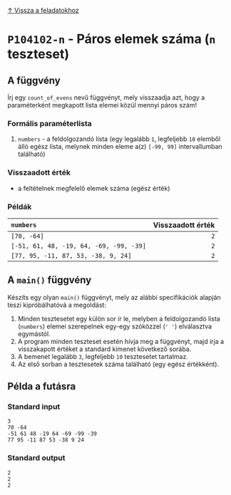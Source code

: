 
[↑ Vissza a feladatokhoz](./README.md)

# `P104102-n` - Páros elemek száma (`n` teszteset)

## A függvény

Írj egy `count_of_evens` nevű függvényt, mely visszaadja azt, hogy a paraméterként megkapott lista elemei közül mennyi páros szám!

### Formális paraméterlista

1. `numbers` - a feldolgozandó lista (egy legalább `1`, legfeljebb `10` elemből álló egész lista, melynek minden eleme a(z) `[-99, 99]` intervallumban található)

### Visszaadott érték

* a feltételnek megfelelő elemek száma (egész érték)

### Példák

| `numbers` | Visszaadott érték | 
| :--- | --: | 
| `[70, -64]` | `2` | 
| `[-51, 61, 48, -19, 64, -69, -99, -39]` | `2` | 
| `[77, 95, -11, 87, 53, -38, 9, 24]` | `2` | 

## A `main()` függvény

Készíts egy olyan `main()` függvényt, mely az alábbi specifikációk alapján teszi kipróbálhatóvá a megoldást:

1. Minden tesztesetet egy külön sor ír le, melyben a feldolgozandó lista (`numbers`) elemei szerepelnek egy-egy szóközzel (`' '`) elválasztva egymástól.
1. A program minden teszteset esetén hívja meg a függvényt, majd írja a visszakapott értéket a standard kimenet következő sorába.
1. A bemenet legalább `3`, legfeljebb `10` tesztesetet tartalmaz.
1. Az első sorban a tesztesetek száma található (egy egész értékként).

## Példa a futásra

### Standard input

```
3
70 -64
-51 61 48 -19 64 -69 -99 -39
77 95 -11 87 53 -38 9 24
```

### Standard output

```
2
2
2
```